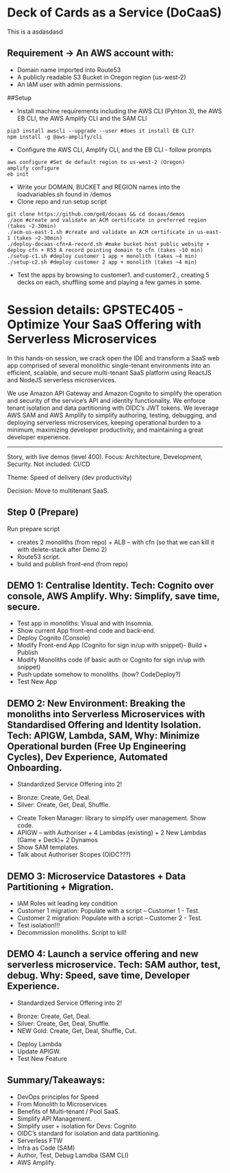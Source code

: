 # Deck of Cards as a Service (DoCaaS)
This is a asdasdasd

## Requirement -> An AWS account with:
* Domain name imported into Route53
* A publicly readable S3 Bucket in Oregon region (us-west-2)
* An IAM user with admin permissions.

##Setup
* Install machine requirements including the AWS CLI (Pyhton 3), the AWS EB CLI, the AWS Amplify CLI and the SAM CLI
```shell
pip3 install awscli --upgrade --user #does it install EB CLI?
npm install -g @aws-amplify/cli
```
* Configure the AWS CLI, Amplify CLI, and the EB CLI - follow prompts
```shell
aws configure #Set de default region to us-west-2 (Oregon)
amplify configure
eb init
```
* Write your DOMAIN, BUCKET and REGION names into the loadvariables.sh found in /demos
* Clone repo and run setup script
```shell
git clone https://github.com/ge8/docaas && cd docaas/demos
./acm #create and validate an ACM certificate in preferred region (takes ~2-30min)
./acm-us-east-1.sh #create and validate an ACM certificate in us-east-1 (takes ~2-30min)
./deploy-docaas-cfn+A-record.sh #make bucket host public website + deploy cfn + R53 A record pointing domain to cfn (takes ~10 min)
./setup-c1.sh #deploy customer 1 app + monolith (takes ~4 min)
./setup-c2.sh #deploy customer 2 app + monolith (takes ~4 min)
```
* Test the apps by browsing to customer1.<yourdomain> and customer2.<yourdomain>, creating 5 decks on each, shuffling some and playing a few games in some.

# Session details: GPSTEC405 - Optimize Your SaaS Offering with Serverless Microservices

In this hands-on session, we crack open the IDE and transform a SaaS web app comprised of several monolithic single-tenant environments into an efficient, scalable, and secure multi-tenant SaaS platform using ReactJS and NodeJS serverless microservices.

We use Amazon API Gateway and Amazon Cognito to simplify the operation and security of the service’s API and identity functionality. We enforce tenant isolation and data partitioning with OIDC’s JWT tokens. We leverage AWS SAM and AWS Amplify to simplify authoring, testing, debugging, and deploying serverless microservices, keeping operational burden to a minimum, maximizing developer productivity, and maintaining a great developer experience.

--------------------
Story, with live demos (level 400).
Focus: Architecture, Development, Security.
Not included: CI/CD

Theme: Speed of delivery (dev productivity)

Decision: Move to multitenant SaaS.

## Step 0 (Prepare)
Run prepare script
*	creates 2 monoliths (from repo) + ALB – with cfn (so that we can kill it with delete-stack after Demo 2)
*	Route53 script.
*	build and publish front-end (from repo)

## DEMO 1: Centralise Identity. Tech: Cognito over console, AWS Amplify. Why: Simplify, save time, secure.
*	Test app in monoliths: Visual and with Insomnia.
*	Show current App front-end code and back-end. 
*	Deploy Cognito (Console)
*	Modify Front-end App (Cognito for sign in/up with snippet)- Build + Publish
*	Modify Monoliths code (if basic auth or Cognito for sign in/up with snippet)
*	Push update somehow to monoliths. (how? CodeDeploy?)
*	Test New App

## DEMO 2: New Environment: Breaking the monoliths into Serverless Microservices with Standardised Offering and Identity Isolation. Tech: APIGW, Lambda, SAM, Why: Minimize Operational burden (Free Up Engineering Cycles), Dev Experience, Automated Onboarding.
* Standardized Service Offering into 2!
-	Bronze: Create, Get, Deal.
-	Silver: Create, Get, Deal, Shuffle.
* Create Token Manager: library to simplify user management. Show code.
* APIGW – with Authoriser + 4 Lambdas (existing) + 2 New Lambdas (Game + Deck)+ 2 Dynamos
*	Show SAM templates.
*	Talk about Authoriser Scopes (OIDC???)

## DEMO 3: Microservice Datastores + Data Partitioning + Migration.
*	IAM Roles wit leading key condition 
*	Customer 1 migration: Populate with a script – Customer 1 - Test.
*	Customer 2 migration: Populate with a script – Customer 2 - Test.
*	Test isolation!!!
*	Decommission monoliths.	Script to kill!

## DEMO 4: Launch a service offering and new serverless microservice. Tech: SAM author, test, debug. Why: Speed, save time, Developer Experience.
* Standardized Service Offering into 2!
-	Bronze: Create, Get, Deal.
-	Silver: Create, Get, Deal, Shuffle.
-	NEW Gold: Create, Get, Deal, Shuffle, Cut.
*	Deploy Lambda
*	Update APIGW.
*	Test New Feature


## Summary/Takeaways:
*	DevOps principles for Speed
*	From Monolith to Microservices
*	Benefits of Multi-tenant / Pool SaaS.
*	Simplify API Management.
*	Simplify user + isolation for Devs: Cognito
*	OIDC’s standard for isolation and data partitioning.
*	Serverless FTW
*	Infra as Code (SAM)
*	Author, Test, Debug Lamdba (SAM CLI)
*	AWS Amplify.
